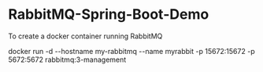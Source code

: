 # RabbitMQ-Spring-Boot-Demo

To create a docker container running RabbitMQ

docker run -d --hostname my-rabbitmq --name myrabbit -p 15672:15672 -p 5672:5672 rabbitmq:3-management
